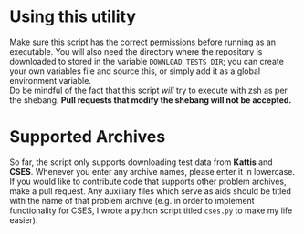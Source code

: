 # Using this utility
Make sure this script has the correct permissions before running as an executable. You will also need the directory where the repository is downloaded to stored in the variable `DOWNLOAD_TESTS_DIR`; you can create your own variables file and source this, or simply add it as a global environment variable.\
Do be mindful of the fact that this script *will* try to execute with zsh as per the shebang. **Pull requests that modify the shebang will not be accepted.**
# Supported Archives
So far, the script only supports downloading test data from **Kattis** and **CSES**. Whenever you enter any archive names, please enter it in lowercase. If you would like to contribute code that supports other problem archives, make a pull request. Any auxiliary files which serve as aids should be titled with the name of that problem archive (e.g. in order to implement functionality for CSES, I wrote a python script titled `cses.py` to make my life easier).
